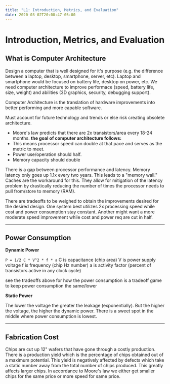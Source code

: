 ```yaml
---
title: "L1: Introduction, Metrics, and Evaluation"
date: 2020-03-02T20:00:47-05:00
---
```


# Introduction, Metrics, and Evaluation

## What is Computer Architecture

Design a computer that is well designed for it's purpose (e.g. the difference between a laptop, desktop, smartphone, server, etc). Laptop and smartphone would be focused on battery life, desktop on power, etc. We need computer architecture to improve performace (speed, battery life, size, weight) and abilities (3D graphics, security, debugging support).

Computer Architecture is the translation of hardware improvements into better performing and more capable software.

Must account for future technology and trends or else risk creating obsolete architecture. 
- Moore's law predicts that there are 2x transistors/area every 18-24 months. 
**the goal of computer architecture follows:**
- This means processor speed can double at that pace and serves as the metric to meet. 
- Power use/operation should half.
- Memory capacity should double

There is a gap between processor performance and latency. Memory latency only goes up 1.1x every two years. This leads to a "memory wall." Caches are the workaround for this. They allow for mitigation of the latency problem by drastically reducing the number of times the processor needs to pull from/store to memory (RAM).

There are tradeoffs to be weighed to obtain the improvements desired for the desired design. One system best utilizes 2x processing speed while cost and power consumption stay constant. Another might want a more moderate speed improvement while cost and power req are cut in half.

---

## Power Consumption

**Dynamic Power**

`P = 1/2 C * V^2 * f * a`
C is capacitance (chip area)
V is power supply voltage
f is frequency (chip Hz number)
a is activity factor (percent of transistors active in any clock cycle)

see the tradeoffs above for how the power consumption is a tradeoff game to keep power consumption the same/lower

**Static Power**

The lower the voltage the greater the leakage (exponentially). But the higher the voltage, the higher the dynamic power. There is a sweet spot in the middle where power consumption is lowest.

---

## Fabrication Cost

Chips are cut up 12" wafers that have gone through a costly production. There is a production yield which is the percentage of chips obtained out of a maximum potential. This yield is negatively affected by defects which take a static number away from the total number of chips produced. This greatly affects larger chips. In accordance to Moore's law we either get smaller chips for the same price or more speed for same price.
